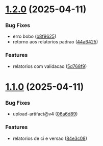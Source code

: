 # [1.2.0](https://github.com/Dotter-Brasil/demo-repository/compare/v1.1.0...v1.2.0) (2025-04-11)


### Bug Fixes

* erro bobo ([b8f9625](https://github.com/Dotter-Brasil/demo-repository/commit/b8f9625a1d3e13749016c3aca05662e108bfa413))
* retorno  aos relatorios padrao ([44a6425](https://github.com/Dotter-Brasil/demo-repository/commit/44a6425446a20d1e1cb8a02553d089d34da52482))


### Features

* relatorios com validacao ([5d768f9](https://github.com/Dotter-Brasil/demo-repository/commit/5d768f91a5afc30f316a49e802ae4248b7bc0228))

# [1.1.0](https://github.com/Dotter-Brasil/demo-repository/compare/v1.0.0...v1.1.0) (2025-04-11)


### Bug Fixes

* upload-artifact@v4 ([06a6d89](https://github.com/Dotter-Brasil/demo-repository/commit/06a6d895f06e0c3288008b56bbe6e65635fdfad4))


### Features

* relatorios de ci e versao ([84e3c08](https://github.com/Dotter-Brasil/demo-repository/commit/84e3c08cda080e90af99ac6ac9bcd993b5604711))
